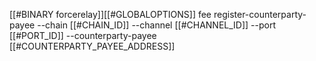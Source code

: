 [[#BINARY forcerelay]][[#GLOBALOPTIONS]] fee register-counterparty-payee --chain [[#CHAIN_ID]] --channel [[#CHANNEL_ID]] --port [[#PORT_ID]] --counterparty-payee [[#COUNTERPARTY_PAYEE_ADDRESS]]